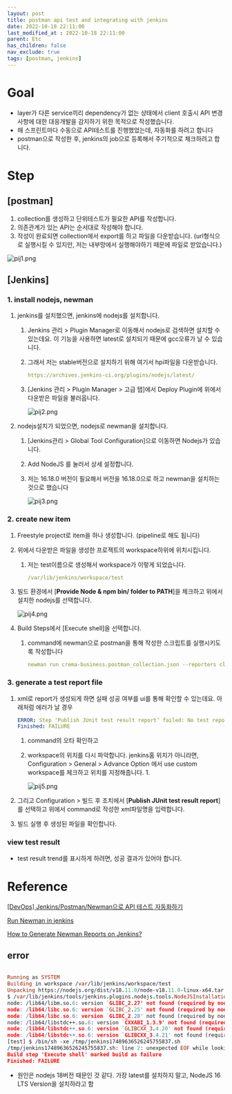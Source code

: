 ```yaml
---
layout: post
title: postman api test and integrating with jenkins
date: 2022-10-18 22:11:00
last_modified_at : 2022-10-18 22:11:00
parent: Etc
has_children: false
nav_exclude: true
tags: [postman, jenkins]
---
```


# Goal

- layer가 다른 service끼리 dependency가 없는 상태에서 client 호출시 API 변경사항에 대한 대응개발을 감지하기 위한 목적으로 작성했습니다.
- 매 스프린트마다 수동으로 API테스트를 진행했었는데, 자동화를 하려고 합니다
- postman으로 작성한 후, jenkins의 job으로 등록해서 주기적으로 체크하려고 합니다.

# Step

## [postman]

1. collection를 생성하고 단위테스트가 필요한 API를 작성합니다.
2. 의존관계가 있는 API는 순서대로 작성해야 합니다. 
3. 작성이 완료되면 collection에서 export를 하고 파일을 다운받습니다. (url형식으로 실행시킬 수 있지만, 저는 내부망에서 실행해야하기 때문에 파일로 받았습니다.)

![pij1.png](../img/pij1.png)

## [Jenkins]

### 1. install nodejs, newman

1. jenkins를 설치했으면, jenkins에 nodejs를 설치합니다.
    1. Jenkins 관리 > Plugin Manager로 이동해서 nodejs로 검색하면 설치할 수 있는데요. 이 기능을 사용하면 latest로 설치되기 때문에 gcc오류가 날 수 있습니다.
    2. 그래서 저는 stable버전으로 설치하기 위해 여기서 hpi파일을 다운받습니다.
        
        ```yaml
        https://archives.jenkins-ci.org/plugins/nodejs/latest/
        ```
        
    3. [Jenkins 관리 > Plugin Manager > 고급 탭]에서 Deploy Plugin에 위에서 다운받은 파일을 불러옵니다.  
        
        ![pij2.png](../img/pij2.png)
        
2. nodejs설치가 되었으면, nodejs로 newman을 설치합니다.
    1. [Jenkins관리 > Global Tool Configuration]으로 이동하면 Nodejs가 있습니다.
    2. Add NodeJS 를 눌러서 상세 설정합니다.
    3. 저는 16.18.0 버전이 필요해서 버전을 16.18.0으로 하고 newman을 설치하는 것으로 했습니다
        
        ![pij3.png](../img/pij3.png)
        

### 2. create new item

1. Freestyle project로 item을 하나 생성합니다. (pipeline로 해도 됩니다)
2. 위에서 다운받은 파일을 생성한 프로젝트의 workspace하위에 위치시킵니다.
    1. 저는 test이름으로 생성해서 workspace가 이렇게 되었습니다.
        
        ```yaml
        /var/lib/jenkins/workspace/test
        ```
        
3. 빌드 환경에서 [**Provide Node & npm bin/ folder to PATH**]을 체크하고 위에서 설치한 nodejs를 선택합니다.
    
    ![pij4.png](../img/pij4.png)
    
4. Build Steps에서  [Execute shell]을 선택합니다.
    1. command에 newman으로 postman을 통해 작성한 스크립트를 실행시키도록 작성합니다
        
        ```yaml
        newman run crema-business.postman_collection.json --reporters cli,junit --reporter-junit-export report.xml
        ```
        

### 3. generate a test report file

1. xml로 report가 생성되게 하면 실패 성공 여부를 ui를 통해 확인할 수 있는데요. 아래처럼 에러가 날 경우
    
    ```yaml
    ERROR: Step ‘Publish JUnit test result report’ failed: No test report files were found. Configuration error?
    Finished: FAILURE
    ```
    
    1. command의 오타 확인하고 
    2. workspace의 위치를 다시 파악합니다. jenkins홈 위치가 아니라면, Configuration > General > Advance Option 에서 use custom workspace를 체크하고 위치를 지정해줍니다.
        1. 
        
        ![pij5.png](../img/pij5.png)
        
2. 그리고 Configuration > 빌드 후 조치에서 [**Publish JUnit test result report**]를 선택하고 위에서 command로 작성한 xml파일명을 입력합니다.
3. 빌드 실행 후 생성된 파일을 확인합니다. 

### view test result

- test result trend를 표시하게 하려면, 성공 결과가 있어야 합니다.

# Reference

[[DevOps] Jenkins/Postman/Newman으로 API 테스트 자동화하기](https://medium.com/dtevangelist/devops-jenkins-postman-newman%EC%9C%BC%EB%A1%9C-api-%ED%85%8C%EC%8A%A4%ED%8A%B8-%EC%9E%90%EB%8F%99%ED%99%94%ED%95%98%EA%B8%B0-f08a155a949c)

[Run Newman in jenkins](https://stackoverflow.com/a/53142521/14257397)

[How to Generate Newman Reports on Jenkins?](https://www.toolsqa.com/postman/generate-newman-reports-on-jenkins/)

## error

```prolog

Running as SYSTEM
Building in workspace /var/lib/jenkins/workspace/test
Unpacking https://nodejs.org/dist/v18.11.0/node-v18.11.0-linux-x64.tar.gz to /var/lib/jenkins/tools/jenkins.plugins.nodejs.tools.NodeJSInstallation/nodejs_18.11.0 on Jenkins
$ /var/lib/jenkins/tools/jenkins.plugins.nodejs.tools.NodeJSInstallation/nodejs_18.11.0/bin/npm install -g newman
node: /lib64/libm.so.6: version `GLIBC_2.27' not found (required by node)
node: /lib64/libc.so.6: version `GLIBC_2.25' not found (required by node)
node: /lib64/libc.so.6: version `GLIBC_2.28' not found (required by node)
node: /lib64/libstdc++.so.6: version `CXXABI_1.3.9' not found (required by node)
node: /lib64/libstdc++.so.6: version `GLIBCXX_3.4.20' not found (required by node)
node: /lib64/libstdc++.so.6: version `GLIBCXX_3.4.21' not found (required by node)
[test] $ /bin/sh -xe /tmp/jenkins17489636526245755837.sh
/tmp/jenkins17489636526245755837.sh: line 2: unexpected EOF while looking for matching `''
Build step 'Execute shell' marked build as failure
Finished: FAILURE
```

- 원인은 nodejs 18버전 때문인 것 같다. 가장 latest를 설치하지 말고, NodeJS 16 LTS Version을 설치하라고 함